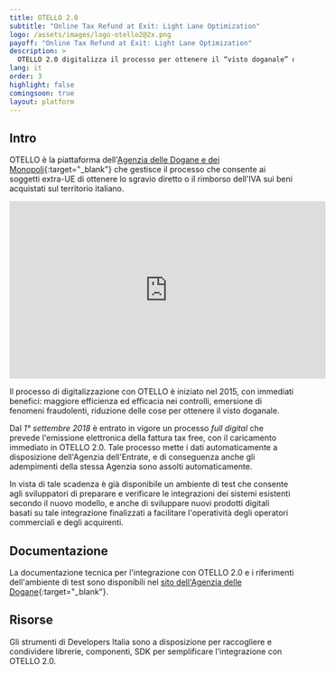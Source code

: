 ```yaml
---
title: OTELLO 2.0
subtitle: "Online Tax Refund at Exit: Light Lane Optimization"
logo: /assets/images/logo-otello2@2x.png
payoff: "Online Tax Refund at Exit: Light Lane Optimization"
description: >
  OTELLO 2.0 digitalizza il processo per ottenere il “visto doganale” da apporre sulla fattura per avere diritto allo sgravio diretto o al rimborso successivo dell’IVA sui beni acquistati in Italia da soggetti extra-UE
lang: it
order: 3
highlight: false
comingsoon: true
layout: platform
---
```


## Intro

OTELLO è la piattaforma dell'[Agenzia delle Dogane e dei Monopoli](https://www.agenziadoganemonopoli.gov.it/){:target="_blank"} che gestisce il processo che consente ai soggetti extra-UE di ottenere lo sgravio diretto o il rimborso dell'IVA sui beni acquistati sul territorio italiano.

<iframe title="Otello Tax free shopping – Italiano" width="560" height="315" src="https://www.youtube.com/embed/ejVjgkFUPxo" frameborder="0" allow="accelerometer; autoplay; clipboard-write; encrypted-media; gyroscope; picture-in-picture" class="d-block mx-auto mb-2" allowfullscreen></iframe>

Il processo di digitalizzazione con OTELLO è iniziato nel 2015, con immediati benefici: maggiore efficienza ed efficacia nei controlli, emersione di fenomeni fraudolenti, riduzione delle cose per ottenere il visto doganale.

Dal *1° settembre 2018* è entrato in vigore un processo _full digital_ che prevede l'emissione elettronica della fattura tax free, con il caricamento immediato in OTELLO 2.0. Tale processo mette i dati automaticamente a disposizione dell'Agenzia dell'Entrate, e di conseguenza anche gli adempimenti della stessa Agenzia sono assolti automaticamente.

In vista di tale scadenza è già disponibile un ambiente di test che consente agli sviluppatori di preparare e verificare le integrazioni dei sistemi esistenti secondo il nuovo modello, e anche di sviluppare nuovi prodotti digitali basati su tale integrazione finalizzati a facilitare l'operatività degli operatori commerciali e degli acquirenti.

## Documentazione

La documentazione tecnica per l'integrazione con OTELLO 2.0 e i riferimenti dell'ambiente di test sono disponibili nel [sito dell'Agenzia delle Dogane](https://www.adm.gov.it/portale/informazioni-tecniche3){:target="_blank"}.

## Risorse

Gli strumenti di Developers Italia sono a disposizione per raccogliere e condividere librerie, componenti, SDK per semplificare l'integrazione con OTELLO 2.0.
